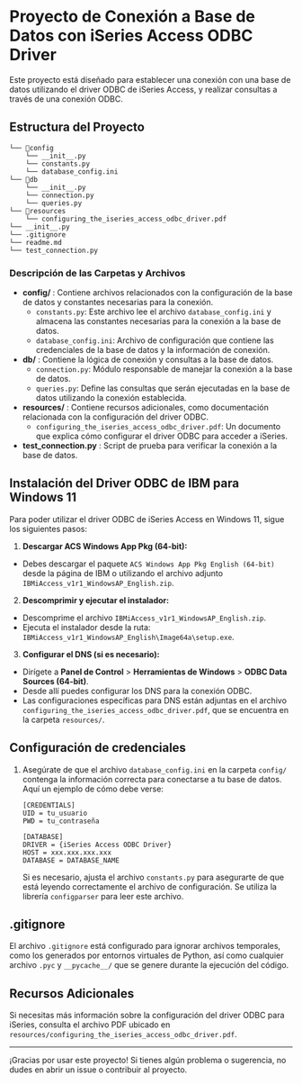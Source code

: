 
# Proyecto de Conexión a Base de Datos con iSeries Access ODBC Driver

Este proyecto está diseñado para establecer una conexión con una base de datos utilizando el driver ODBC de iSeries Access, y realizar consultas a través de una conexión ODBC.

## Estructura del Proyecto

```
└── 📁config
    └── __init__.py
    └── constants.py
    └── database_config.ini
└── 📁db
    └── __init__.py
    └── connection.py
    └── queries.py
└── 📁resources
    └── configuring_the_iseries_access_odbc_driver.pdf
└── __init__.py
└── .gitignore
└── readme.md
└── test_connection.py
```

### Descripción de las Carpetas y Archivos

* **config/** : Contiene archivos relacionados con la configuración de la base de datos y constantes necesarias para la conexión.
  * `constants.py`: Este archivo lee el archivo `database_config.ini` y almacena las constantes necesarias para la conexión a la base de datos.
  * `database_config.ini`: Archivo de configuración que contiene las credenciales de la base de datos y la información de conexión.
* **db/** : Contiene la lógica de conexión y consultas a la base de datos.
  * `connection.py`: Módulo responsable de manejar la conexión a la base de datos.
  * `queries.py`: Define las consultas que serán ejecutadas en la base de datos utilizando la conexión establecida.
* **resources/** : Contiene recursos adicionales, como documentación relacionada con la configuración del driver ODBC.
  * `configuring_the_iseries_access_odbc_driver.pdf`: Un documento que explica cómo configurar el driver ODBC para acceder a iSeries.
* **test_connection.py** : Script de prueba para verificar la conexión a la base de datos.



## Instalación del Driver ODBC de IBM para Windows 11

Para poder utilizar el driver ODBC de iSeries Access en Windows 11, sigue los siguientes pasos:

1. **Descargar ACS Windows App Pkg (64-bit):**

- Debes descargar el paquete `ACS Windows App Pkg English (64-bit)` desde la página de IBM o utilizando el archivo adjunto `IBMiAccess_v1r1_WindowsAP_English.zip`.

2. **Descomprimir y ejecutar el instalador:**

- Descomprime el archivo `IBMiAccess_v1r1_WindowsAP_English.zip`.
- Ejecuta el instalador desde la ruta: `IBMiAccess_v1r1_WindowsAP_English\Image64a\setup.exe`.

3. **Configurar el DNS (si es necesario):**

- Dirígete a **Panel de Control** > **Herramientas de Windows** > **ODBC Data Sources (64-bit)**.
- Desde allí puedes configurar los DNS para la conexión ODBC.
- Las configuraciones específicas para DNS están adjuntas en el archivo `configuring_the_iseries_access_odbc_driver.pdf`, que se encuentra en la carpeta `resources/`.

## Configuración de credenciales

1. Asegúrate de que el archivo `database_config.ini` en la carpeta `config/` contenga la información correcta para conectarse a tu base de datos. Aquí un ejemplo de cómo debe verse:

   ```
   [CREDENTIALS]
   UID = tu_usuario
   PWD = tu_contraseña

   [DATABASE]
   DRIVER = {iSeries Access ODBC Driver}
   HOST = xxx.xxx.xxx.xxx
   DATABASE = DATABASE_NAME
   ```

   Si es necesario, ajusta el archivo `constants.py` para asegurarte de que está leyendo correctamente el archivo de configuración. Se utiliza la librería `configparser` para leer este archivo.

## .gitignore

El archivo `.gitignore` está configurado para ignorar archivos temporales, como los generados por entornos virtuales de Python, así como cualquier archivo `.pyc` y `__pycache__/` que se genere durante la ejecución del código.


## Recursos Adicionales

Si necesitas más información sobre la configuración del driver ODBC para iSeries, consulta el archivo PDF ubicado en `resources/configuring_the_iseries_access_odbc_driver.pdf`.

---

¡Gracias por usar este proyecto! Si tienes algún problema o sugerencia, no dudes en abrir un issue o contribuir al proyecto.
